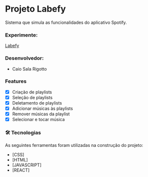 # Projeto Labefy

Sistema que simula as funcionalidades do aplicativo Spotify.

### Experimente: 
<a href="http://superb-leg.surge.sh"> Labefy </a>

### Desenvolvedor: 
- Caio Sala Rigotto

### Features

- [x] Criação de playlists
- [x] Seleção de playlists
- [x] Deletamento de playlists
- [x] Adicionar músicas às playlists
- [x] Remover músicas da playlist
- [x] Selecionar e tocar música

### 🛠 Tecnologias

As seguintes ferramentas foram utilizadas na construção do projeto:

- [CSS]
- [HTML]
- [JAVASCRIPT]
- [REACT]
